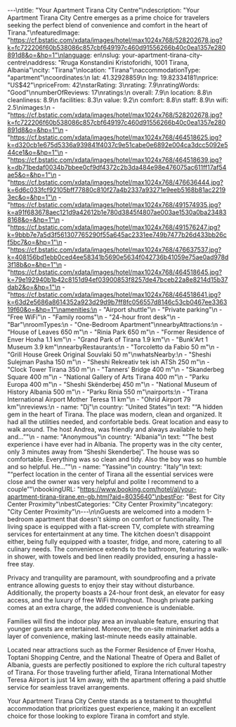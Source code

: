 ---\ntitle: "Your Apartment Tirana City Centre"\ndescription: "Your Apartment Tirana City Centre emerges as a prime choice for travelers seeking the perfect blend of convenience and comfort in the heart of Tirana."\nfeaturedImage: "https://cf.bstatic.com/xdata/images/hotel/max1024x768/528202678.jpg?k=fc722206f60b538086c857cbf649197c460d91556266b40c0ea1357e280891d8&o=&hp=1"\nlanguage: en\nslug: your-apartment-tirana-city-centre\naddress: "Rruga Konstandini Kristoforidhi, 1001 Tirana, Albania"\ncity: "Tirana"\nlocation: "Tirana"\naccommodationType: "apartment"\ncoordinates:\n  lat: 41.32928859\n  lng: 19.82334181\nprice: "US$42"\npriceFrom: 42\nstarRating: 3\nrating: 7.9\nratingWords: "Good"\nnumberOfReviews: 17\nratings:\n  overall: 7.9\n  location: 8.8\n  cleanliness: 8.9\n  facilities: 8.3\n  value: 9.2\n  comfort: 8.8\n  staff: 8.9\n  wifi: 2.5\nimages:\n  - "https://cf.bstatic.com/xdata/images/hotel/max1024x768/528202678.jpg?k=fc722206f60b538086c857cbf649197c460d91556266b40c0ea1357e280891d8&o=&hp=1"\n  - "https://cf.bstatic.com/xdata/images/hotel/max1024x768/464518625.jpg?k=d320cb1e675d5336a939841f4037c9e51cabe0e6892e004ca3dcc5092e544ce1&o=&hp=1"\n  - "https://cf.bstatic.com/xdata/images/hotel/max1024x768/464518639.jpg?k=db71bedaf0034b7bbee0cf9df4372c2b3da484e98e476075ac611ff17af54ae5&o=&hp=1"\n  - "https://cf.bstatic.com/xdata/images/hotel/max1024x768/476636444.jpg?k=6d6c033fcf92105bff77880c810f27a4b2337a93271e9eeb5168b81ac22193ec&o=&hp=1"\n  - "https://cf.bstatic.com/xdata/images/hotel/max1024x768/491574935.jpg?k=a91f683678aec121d9a42612b1e780d3845f4807ae003ae1530a0ba234838168&o=&hp=1"\n  - "https://cf.bstatic.com/xdata/images/hotel/max1024x768/491576247.jpg?k=9bbb7e7a5d3f561307765290f55a645ac2331ee749b7477b26d433bb26cf5bc7&o=&hp=1"\n  - "https://cf.bstatic.com/xdata/images/hotel/max1024x768/476637537.jpg?k=408156bd1ebb0ced4ee58341b5690e5634f042736b41059e75ae0ad978d3f18b&o=&hp=1"\n  - "https://cf.bstatic.com/xdata/images/hotel/max1024x768/464518645.jpg?k=79e192940b1b42c8151d94ef03900853f8257de47bceb22a8e8214d15b37dab2&o=&hp=1"\n  - "https://cf.bstatic.com/xdata/images/hotel/max1024x768/464518641.jpg?k=63d2e5686a8614352a923d29d9b7ff8fc056557d8146c53cb0467ee336319f60&o=&hp=1"\namenities:\n  - "Airport shuttle"\n  - "Private parking"\n  - "Free WiFi"\n  - "Family rooms"\n  - "24-hour front desk"\n  - "Bar"\nroomTypes:\n  - "One-Bedroom Apartment"\nnearbyAttractions:\n  - "House of Leaves 650 m"\n  - "Rinia Park 650 m"\n  - "Former Residence of Enver Hoxha 1.1 km"\n  - "Grand Park of Tirana 1.9 km"\n  - "Bunk'Art 1 Museum 3.9 km"\nnearbyRestaurants:\n  - "Torcoletto da Fabio 50 m"\n  - "Grill House Greek Original Souvlaki 50 m"\nwhatsNearby:\n  - "Sheshi Sulejman Pasha 150 m"\n  - "Sheshi Rekreativ tek ish ATSh 250 m"\n  - "Clock Tower Tirana 350 m"\n  - "Tanners' Bridge 400 m"\n  - "Skanderbeg Square 400 m"\n  - "National Gallery of Arts Tirana 400 m"\n  - "Parku Europa 400 m"\n  - "Sheshi Skënderbej 450 m"\n  - "National Museum of History Albania 500 m"\n  - "Parku Rinia 550 m"\nairports:\n  - "Tirana International Airport Mother Teresa 11 km"\n  - "Ohrid Airport 79 km"\nreviews:\n  - name: "Dj"\n    country: "United States"\n    text: "“A hidden gem in the heart of Tirana.
The place was modern, clean and organized. It had all the utilities needed, and confortable beds. Great location and easy to walk around.
The host Andrea, was friendly and always available to help and...”"\n  - name: "Anonymous"\n    country: "Albania"\n    text: "“The best experience i have ever had in Albania. The property was in the city center, only 3 minutes away from “Sheshi Skenderbej”. The house was so comfortable. Everything was so clean and tidy. Also the boy was so humble and so helpful. He...”"\n  - name: "Yassine"\n    country: "Italy"\n    text: "“perfect location in the center of Tirana all the essential services were close and the owner was very helpful and polite I recommend to a couple”"\nbookingURL: "https://www.booking.com/hotel/al/your-apartment-tirana-tirane.en-gb.html?aid=8035640"\nbestFor: "Best for City Center Proximity"\nbestCategories: "City Center Proximity"\ncategory: "City Center Proximity"\n---\n\nGuests are welcomed into a modern 1-bedroom apartment that doesn't skimp on comfort or functionality. The living space is equipped with a flat-screen TV, complete with streaming services for entertainment at any time. The kitchen doesn't disappoint either, being fully equipped with a toaster, fridge, and more, catering to all culinary needs. The convenience extends to the bathroom, featuring a walk-in shower, with towels and bed linen readily provided, ensuring a hassle-free stay.

Privacy and tranquility are paramount, with soundproofing and a private entrance allowing guests to enjoy their stay without disturbance. Additionally, the property boasts a 24-hour front desk, an elevator for easy access, and the luxury of free WiFi throughout. Though private parking comes at an extra charge, the added convenience is undeniable.

Families will find the indoor play area an invaluable feature, ensuring that younger guests are entertained. Moreover, the on-site minimarket adds a layer of convenience, making last-minute needs easily attainable.

Located near attractions such as the Former Residence of Enver Hoxha, Toptani Shopping Centre, and the National Theatre of Opera and Ballet of Albania, guests are perfectly positioned to explore the rich cultural tapestry of Tirana. For those traveling further afield, Tirana International Mother Teresa Airport is just 14 km away, with the apartment offering a paid shuttle service for seamless travel arrangements.

Your Apartment Tirana City Centre stands as a testament to thoughtful accommodation that prioritizes guest experience, making it an excellent choice for those looking to explore Tirana in comfort and style.